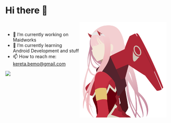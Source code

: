 <h1>Hi there 👋</h1>
<img height="300" src="https://raw.githubusercontent.com/Unthrottled/Unthrottled/main/zero_two.svg" align="right"/><br>

<!--
**Skainomi/Skainomi** is a ✨ _special_ ✨ repository because its `README.md` (this file) appears on your GitHub profile.

Here are some ideas to get you started:
-->
- 🔭 I’m currently working on Maidworks
- 🌱 I’m currently learning Android Development and stuff
- 📫 How to reach me: kereta.bemo@gmail.com
<!-- - 👯 I’m looking to collaborate on ... 
- 🤔 I’m looking for help with ...
- 💬 Ask me about ...

- 😄 Pronouns: ...
- ⚡ Fun fact: -->



<p>
<!--   <img height="180em" src="https://github-readme-stats.vercel.app/api/top-langs/?username=Skainomi&theme=dark"/> -->
  <img height="180em" src="https://github-readme-stats-eight-theta.vercel.app/api/top-langs/?username=Skainomi&layout=compact&langs_count=8&theme=dark"/>
<!--   <img height="180em" src="https://github-readme-stats.vercel.app/api?username=Skainomi&theme=dark"/> -->
</p>

